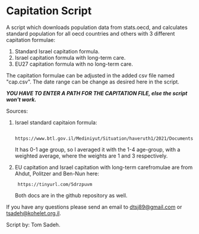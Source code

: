 # Capitation Script



A script which downloads population data from stats.oecd,
and calculates standard population for all oecd countries and others with 3 different capitation formulae:
1. Standard Israel capitation formula.
2. Israel capitation formula with long-term care.
3. EU27 capitation formula with no long-term care.
    
The capitation formulae can be adjusted in the added csv file named "cap.csv".
The date range can be change as desired here in the script.

***YOU HAVE TO ENTER A PATH FOR THE CAPITATION FILE, else the script won't work.***

Sources:
1. Israel standard capitaion formula:

        https://www.btl.gov.il/Mediniyut/Situation/haveruth1/2021/Documents/capitatia_122021.doc
        
    It has 0-1 age group, so I averaged it with the 1-4 age-group, with a weighted average, where the weights are 1 and 3 respectively.
    
2. EU capitation and Israel capitation with long-term carefromulae are from Ahdut, Politzer and Ben-Nun here:

        https://tinyurl.com/5drzpuvm
        
    Both docs are in the github repository as well.
    
If you have any questions please send an email to dtsj89@gmail.com or tsadeh@kohelet.org.il.

Script by: Tom Sadeh.

